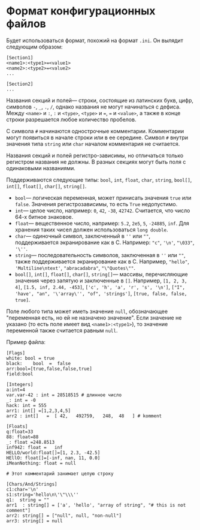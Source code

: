# Формат конфигурационных файлов

Будет использоваться формат, похожий на формат `.ini`. Он вылядит следующим образом:

~~~~~
[Section1]
<name1>:<type1>=<value1>
<name2>:<type2>=<value2>
...

[Section2]
...
~~~~~

Названия секций и полей&mdash; строки, состоящие из латинских букв, цифр, символов `-`, `_`, `.`, `/`, однако названия не могут начинаться с дефиса. Между `<name>` и `:`, `:` и `<type>`, `<type>` и `=`, `=` и `<value>`, а также в конце строки разрешается любое количество пробелов.

С символа `#` начинаются однострочные комментарии. Комментарии могут появиться в начале строки или в ее середине. Символ `#` внутри значения типа `string` или `char` началом комментария не считается.

Названия секций и полей регистро-зависимы, но отличаться только регистром названия не должны. В разных секциях могут быть поля с одинаковыми названиями.

Поддерживаются следующие типы: `bool`, `int`, `float`, `char`, `string`, `bool[]`, `int[]`, `float[]`,  `char[]`, `string[]`.

* `bool`&mdash; логическая переменная, может принисать значения `true` или `false`. Значения регистрозависимы, то есть `True` недопустимо.
* `int`&mdash; целое число, например: `0`, `42`, `-38`, `42742`. Считается, что число 64-х битное знаковое.
* `float`&mdash; вещественное число, например: `5.2`, `2e5`, `5`, `-24885`, `inf`. Для хранения таких чисел должен использоваться `long double`.
* `char`&mdash; одиночный символ, заключенный в `''` или `""`, поддерживается экранирование как в C. Например: `"c"`, `'\n'`, `"\033"`, `'\''`.
* `string`&mdash; последовательность символов, заключенная в `''` или `""`, также поддерживается экранирование как в C. Например, `"hello"`, `'Multiline\ntext'`, `"abracadabra"`, `"\"Quotes\""`.
* `bool[]`, `int[]`, `float[]`, `char[]`, `string[]`&mdash; массивы, перечисляющие значения через запятую и заключенные в `[]`. Например, `[1, 2, 3, 4]`, `[1.5, inf, 2.44, -453]`, `['c', 'h', 'a', 'r', 's', '\n']`, `["I", 'have', "an", '\'array\'', "of", 'strings']`, `[true, false, false, true]`.

Поле любого типа может иметь значение `null`, обозначающее "переменная есть, но ей не назначено значение". Если значение не указано (то есть поле имеет вид `<name1>:<type1>`), то значение переменной также считается равным `null`.

Пример файла:

~~~~~
[Flags]
white: bool = true
black:    bool  =  false
arr:bool=[true,false,false,true]
field:bool

[Integers]
a:int=4
var.var-42 : int = 28518515 # длинное число
_: int = -0
hack: int = 555
arr1: int[] =[1,2,3,4,5]
arr2 : int[]   =  [ 42,   492759,   248,  48   ] # komment

[Floats]
q:float=33
88: float=88
_: float =248.8513
inf942: float =   inf
HELLO/world:float[]=[1, 2.3, -42.5]
HEllO: float[]=[-inf, nan, 11, 0.0]
iMeanNothing: float = null

# Этот комментарий занимает целую строку

[Chars/And/Strings]
c1:char='\n'
s1:string='hello\n\'\"\\\''
q1:  string = ""
arr1  : string[] = ['a', 'hello', "array of string", "# this is not comment"]
arr2: string[] = ["null", null, "non-null"]
arr3: string[] = null
~~~~~
